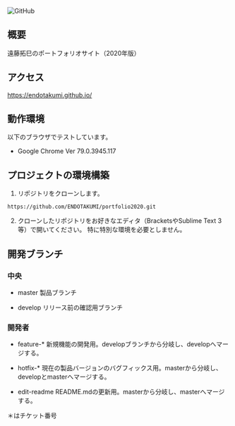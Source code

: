 ![GitHub](https://user-images.githubusercontent.com/33868170/76594202-c9b85c80-653b-11ea-81a0-e3de5b7a1951.png)

## 概要
遠藤拓巳のポートフォリオサイト（2020年版）

## アクセス
https://endotakumi.github.io/

## 動作環境
以下のブラウザでテストしています。
- Google Chrome Ver 79.0.3945.117

## プロジェクトの環境構築
1. リポジトリをクローンします。
```
https://github.com/ENDOTAKUMI/portfolio2020.git
```

2. クローンしたリポジトリをお好きなエディタ（BracketsやSublime Text 3等）で開いてください。
特に特別な環境を必要としません。

## 開発ブランチ
### 中央
- master
製品ブランチ

- develop
リリース前の確認用ブランチ

### 開発者
- feature-*
新規機能の開発用。developブランチから分岐し、developへマージする。

- hotfix-*
現在の製品バージョンのバグフィックス用。masterから分岐し、developとmasterへマージする。

- edit-readme
README.mdの更新用。masterから分岐し、masterへマージする。

＊はチケット番号
